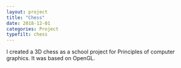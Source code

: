 ```yaml
---
layout: project
title: "Chess"
date: 2018-12-01
categories: Project
typefilt: chess
---
```

I created a 3D chess as a school project for Principles of computer graphics.
It was based on OpenGL.
